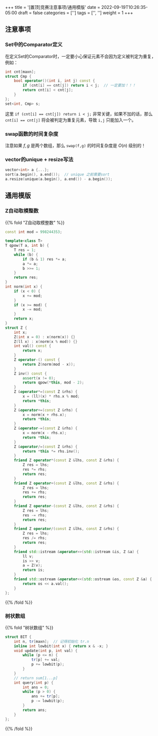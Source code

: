 +++
title = '[置顶]竞赛注意事项/通用模版'
date = 2022-09-19T10:26:35-05:00
draft = false
categories = ['']
tags = ['', '']
weight = 1
+++

## 注意事项

### Set中的Comparator定义

在定义Set的Comparator时，一定要小心保证元素不会因为定义被判定为重复，例如：

```cpp
int cnt[maxn];
struct Cmp {
    bool operator()(int i, int j) const {
        if (cnt[i] == cnt[j]) return i < j;  // 一定要加！！！
        return cnt[i] < cnt[j];
    }
};
set<int, Cmp> s;
```

这里 `if (cnt[i] == cnt[j]) return i < j;` 非常关键，如果不加的话，那么 `cnt[i] == cnt[j]` 将会被判定为重复元素，导致 `i,j` 只能加入一个。

### swap函数的时间复杂度

注意如果 $f,g$ 是两个数组，那么 `swap(f,g)` 的时间复杂度是 $O(n)$ 级别的！

### vector的unique + resize写法

```cpp
vector<int> a {...};
sort(a.begin(), a.end());  // unique 之前需要sort
a.resize(unique(a.begin(), a.end()) - a.begin());
```



## 通用模版

### Z自动取模整数

{{% fold "Z自动取模整数" %}}

```cpp
const int mod = 998244353;
 
template<class T>
T qpow(T a, int b) {
    T res = 1;
    while (b) {
        if (b & 1) res *= a;
        a *= a;
        b >>= 1;
    }
    return res;
}
int norm(int x) {
    if (x < 0) {
        x += mod;
    }
    if (x >= mod) {
        x -= mod;
    }
    return x;
}
struct Z {
    int x;
    Z(int x = 0) : x(norm(x)) {}
    Z(ll x) : x(norm(x % mod)) {}
    int val() const {
        return x;
    }
    Z operator-() const {
        return Z(norm(mod - x));
    }
    Z inv() const {
        assert(x != 0);
        return qpow(*this, mod - 2);
    }
    Z &operator*=(const Z &rhs) {
        x = (ll)(x) * rhs.x % mod;
        return *this;
    }
    Z &operator+=(const Z &rhs) {
        x = norm(x + rhs.x);
        return *this;
    }
    Z &operator-=(const Z &rhs) {
        x = norm(x - rhs.x);
        return *this;
    }
    Z &operator/=(const Z &rhs) {
        return *this *= rhs.inv();
    }
    friend Z operator*(const Z &lhs, const Z &rhs) {
        Z res = lhs;
        res *= rhs;
        return res;
    }
    friend Z operator+(const Z &lhs, const Z &rhs) {
        Z res = lhs;
        res += rhs;
        return res;
    }
    friend Z operator-(const Z &lhs, const Z &rhs) {
        Z res = lhs;
        res -= rhs;
        return res;
    }
    friend Z operator/(const Z &lhs, const Z &rhs) {
        Z res = lhs;
        res /= rhs;
        return res;
    }
    friend std::istream &operator>>(std::istream &is, Z &a) {
        ll v;
        is >> v;
        a = Z(v);
        return is;
    }
    friend std::ostream &operator<<(std::ostream &os, const Z &a) {
        return os << a.val();
    }
};
```

{{% /fold %}}

### 树状数组

{{% fold "树状数组" %}}

```cpp
struct BIT {
    int n, tr[maxn];  // 记得初始化 tr.n
    inline int lowbit(int x) { return x & -x; }
    void update(int p, int val) {
        while (p <= n) {
            tr[p] += val;
            p += lowbit(p);
        }
    }
    // return sum[1...p]
    int query(int p) {
        int ans = 0;
        while (p > 0) {
            ans += tr[p];
            p -= lowbit(p);
        }
        return ans;
    }
};
```

{{% /fold %}}

